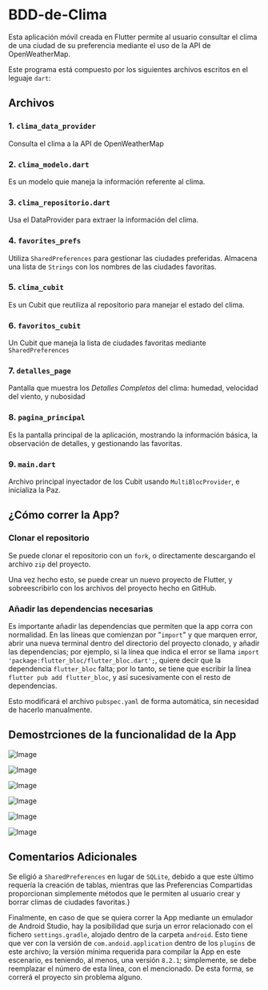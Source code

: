 # BDD-de-Clima

Esta aplicación móvil creada en Flutter permite al usuario consultar el clima de una ciudad de su preferencia mediante el uso de la API de OpenWeatherMap.

Este programa está compuesto por los siguientes archivos escritos en el leguaje `dart`:

## Archivos

### 1. `clima_data_provider`

Consulta el clima a la API de OpenWeatherMap

### 2. `clima_modelo.dart`

Es un modelo quie maneja la información referente al clima.

### 3. `clima_repositorio.dart`

Usa el DataProvider para extraer la información del clima.

### 4. `favorites_prefs`

Utiliza `SharedPreferences` para gestionar las ciudades preferidas. Almacena una lista de `Strings` con los nombres de las ciudades favoritas.

### 5. `clima_cubit`

Es un Cubit que reutiliza al repositorio para manejar el estado del clima.

### 6. `favoritos_cubit`

Un Cubit que maneja la lista de ciudades favoritas mediante `SharedPreferences`

### 7. `detalles_page`

Pantalla que muestra los *Detalles Completos* del clima: humedad, velocidad del viento, y nubosidad

### 8. `pagina_principal`

Es la pantalla principal de la aplicación, mostrando la información básica, la observación de detalles, y gestionando las favoritas.

### 9. `main.dart`

Archivo principal inyectador de los Cubit usando `MultiBlocProvider`, e inicializa la Paz.

## ¿Cómo correr la App?

### Clonar el repositorio

Se puede clonar el repositorio con un `fork`, o directamente descargando el archivo `zip` del proyecto.

Una vez hecho esto, se puede crear un nuevo proyecto de Flutter, y sobreescribirlo con los archivos del proyecto hecho en GitHub.

### Añadir las dependencias necesarias

Es importante añadir las dependencias que permiten que la app corra con normalidad. En las líneas que comienzan por "`import`" y que marquen error, abrir una nueva terminal dentro del directorio del proyecto clonado, y añadir las dependencias; por ejemplo, si la línea que indica el error se llama `import 'package:flutter_bloc/flutter_bloc.dart';`, quiere decir que la dependencia `flutter_bloc` falta; por lo tanto, se tiene que escribir la línea `flutter pub add flutter_bloc`, y así sucesivamente con el resto de dependencias.

Esto modificará el archivo `pubspec.yaml` de forma automática, sin necesidad de hacerlo manualmente.

## Demostrciones de la funcionalidad de la App

![Image](https://github.com/user-attachments/assets/749f036b-f682-417c-90ac-47509948c791)

![Image](https://github.com/user-attachments/assets/171923e4-d870-4240-b2b0-9225586e0d5b)

![Image](https://github.com/user-attachments/assets/68f36272-32f5-4b28-b04b-5a9683440d92)

![Image](https://github.com/user-attachments/assets/6117003b-8d11-4176-9b68-108576dfccbe)

![Image](https://github.com/user-attachments/assets/11f77ace-b5a0-4fa5-a307-812c37f4482b)

![Image](https://github.com/user-attachments/assets/2ae81d8b-ca08-4611-b182-8a2826a24ed1)

## Comentarios Adicionales

Se eligió a `SharedPreferences` en lugar de `SQLite`, debido a que este último requería la creación de tablas, mientras que las Preferencias Compartidas proporcionan simplemente métodos que le permiten al usuario crear y borrar climas de ciudades favoritas.}

Finalmente, en caso de que se quiera correr la App mediante un emulador de Android Studio, hay la posibilidad que surja un error relacionado con el fichero `settings.gradle`, alojado dentro de la carpeta `android`. Esto tiene que ver con la versión de `com.andoid.application` dentro de los `plugins` de este archivo; la versión mínima requerida para compilar la App en este escenario, es teniendo, al menos, una versión `8.2.1`; simplemente, se debe reemplazar el número de esta línea, con el mencionado. De esta forma, se correrá el proyecto sin problema alguno.
